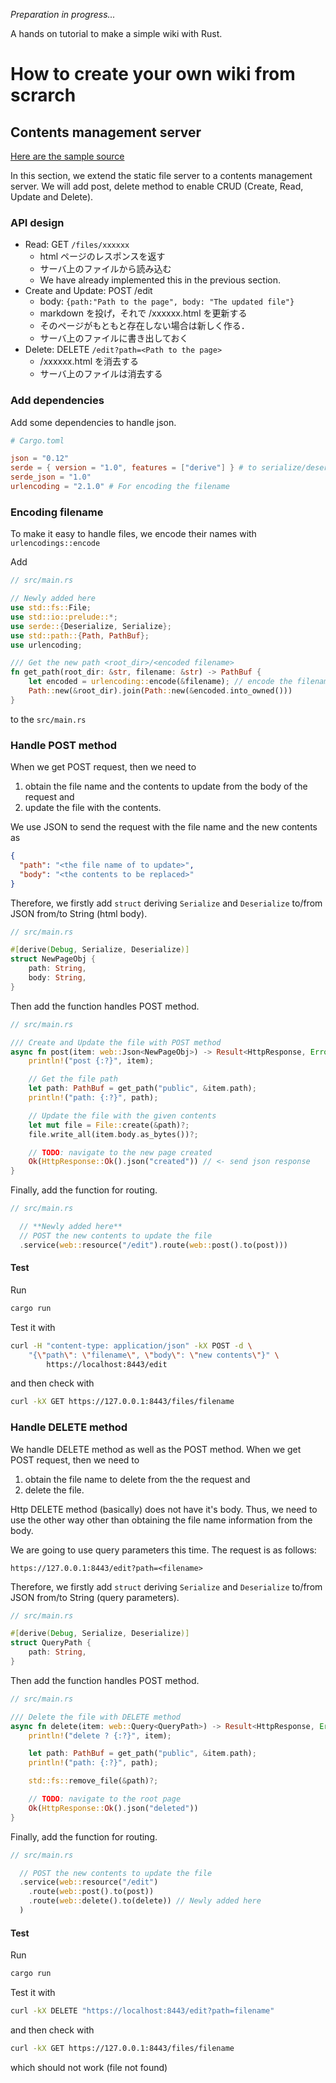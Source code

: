 _Preparation in progress..._

A hands on tutorial to make a simple wiki with Rust.

# How to create your own wiki from scrarch

## Contents management server

[Here are the sample source](https://github.com/sano-jin/rust-hands-on-wiki/tree/master/contents-management-server)

In this section, we extend the static file server to a contents management server.
We will add post, delete method to enable CRUD (Create, Read, Update and Delete).

### API design

- Read: GET `/files/xxxxxx`
  - html ページのレスポンスを返す
  - サーバ上のファイルから読み込む
  - We have already implemented this in the previous section.
- Create and Update: POST /edit
  - body: `{path:"Path to the page", body: "The updated file"}`
  - markdown を投げ，それで /xxxxxx.html を更新する
  - そのページがもともと存在しない場合は新しく作る．
  - サーバ上のファイルに書き出しておく
- Delete: DELETE `/edit?path=<Path to the page>`
  - /xxxxxx.html を消去する
  - サーバ上のファイルは消去する

### Add dependencies

Add some dependencies to handle json.

```toml
# Cargo.toml

json = "0.12"
serde = { version = "1.0", features = ["derive"] } # to serialize/deserialize
serde_json = "1.0"
urlencoding = "2.1.0" # For encoding the filename
```

### Encoding filename

To make it easy to handle files, we encode their names with `urlencodings::encode`

Add

```rust
// src/main.rs

// Newly added here
use std::fs::File;
use std::io::prelude::*;
use serde::{Deserialize, Serialize};
use std::path::{Path, PathBuf};
use urlencoding;

/// Get the new path <root_dir>/<encoded filename>
fn get_path(root_dir: &str, filename: &str) -> PathBuf {
    let encoded = urlencoding::encode(&filename); // encode the filename
    Path::new(&root_dir).join(Path::new(&encoded.into_owned()))
}
```

to the `src/main.rs`

### Handle POST method

When we get POST request, then we need to

1. obtain the file name and the contents to update from the body of the request and
2. update the file with the contents.

We use JSON to send the request with the file name and the new contents as

```json
{
  "path": "<the file name of to update>",
  "body": "<the contents to be replaced>"
}
```

Therefore, we firstly add `struct` deriving `Serialize` and `Deserialize` to/from JSON from/to String (html body).

```rust
// src/main.rs

#[derive(Debug, Serialize, Deserialize)]
struct NewPageObj {
    path: String,
    body: String,
}
```

Then add the function handles POST method.

```rust
// src/main.rs

/// Create and Update the file with POST method
async fn post(item: web::Json<NewPageObj>) -> Result<HttpResponse, Error> {
    println!("post {:?}", item);

    // Get the file path
    let path: PathBuf = get_path("public", &item.path);
    println!("path: {:?}", path);

    // Update the file with the given contents
    let mut file = File::create(&path)?;
    file.write_all(item.body.as_bytes())?;

    // TODO: navigate to the new page created
    Ok(HttpResponse::Ok().json("created")) // <- send json response
}
```

Finally, add the function for routing.

```rust
// src/main.rs

  // **Newly added here**
  // POST the new contents to update the file
  .service(web::resource("/edit").route(web::post().to(post)))
```

#### Test

Run

```sh
cargo run
```

Test it with

```sh
curl -H "content-type: application/json" -kX POST -d \
    "{\"path\": \"filename\", \"body\": \"new contents\"}" \
        https://localhost:8443/edit
```

and then check with

```sh
curl -kX GET https://127.0.0.1:8443/files/filename
```

### Handle DELETE method

We handle DELETE method as well as the POST method.
When we get POST request, then we need to

1. obtain the file name to delete from the the request and
2. delete the file.

Http DELETE method (basically) does not have it's body.
Thus, we need to use the other way other than obtaining the file name information from the body.

We are going to use query parameters this time.
The request is as follows:

```
https://127.0.0.1:8443/edit?path=<filename>
```

Therefore, we firstly add `struct` deriving `Serialize` and `Deserialize` to/from JSON from/to String (query parameters).

```rust
// src/main.rs

#[derive(Debug, Serialize, Deserialize)]
struct QueryPath {
    path: String,
}
```

Then add the function handles POST method.

```rust
// src/main.rs

/// Delete the file with DELETE method
async fn delete(item: web::Query<QueryPath>) -> Result<HttpResponse, Error> {
    println!("delete ? {:?}", item);

    let path: PathBuf = get_path("public", &item.path);
    println!("path: {:?}", path);

    std::fs::remove_file(&path)?;

    // TODO: navigate to the root page
    Ok(HttpResponse::Ok().json("deleted"))
}
```

Finally, add the function for routing.

```rust
// src/main.rs

  // POST the new contents to update the file
  .service(web::resource("/edit")
    .route(web::post().to(post))
    .route(web::delete().to(delete)) // Newly added here
  )
```

#### Test

Run

```sh
cargo run
```

Test it with

```sh
curl -kX DELETE "https://localhost:8443/edit?path=filename"
```

and then check with

```sh
curl -kX GET https://127.0.0.1:8443/files/filename
```

which should not work (file not found)
